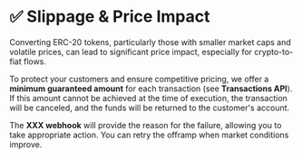 # ✅ Slippage & Price Impact

Converting ERC-20 tokens, particularly those with smaller market caps and volatile prices, can lead to significant price impact, especially for crypto-to-fiat flows.

To protect your customers and ensure competitive pricing, we offer a **minimum guaranteed amount** for each transaction (see **Transactions API**). If this amount cannot be achieved at the time of execution, the transaction will be canceled, and the funds will be returned to the customer's account.

The **XXX webhook** will provide the reason for the failure, allowing you to take appropriate action. You can retry the offramp when market conditions improve.
